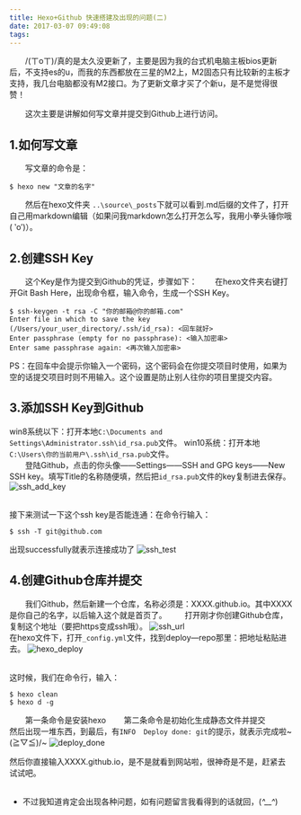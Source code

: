 ```yaml
---
title: Hexo+Github 快速搭建及出现的问题(二)
date: 2017-03-07 09:49:08
tags: 
---
```


　　/(ㄒoㄒ)/真的是太久没更新了，主要是因为我的台式机电脑主板bios更新后，不支持es的u，而我的东西都放在三星的M2上，M2固态只有比较新的主板才支持，我几台电脑都没有M2接口。为了更新文章才买了个新u，是不是觉得很赞！

　　这次主要是讲解如何写文章并提交到Github上进行访问。

## 1.如何写文章
　　写文章的命令是：

    $ hexo new "文章的名字"

　　然后在hexo文件夹 `..\source\_posts`下就可以看到.md后缀的文件了，打开自己用markdown编辑（如果问我markdown怎么打开怎么写，我用小拳头锤你哦( ‵o′)）。


## 2.创建SSH Key
　　这个Key是作为提交到Github的凭证，步骤如下：
　　在hexo文件夹右键打开Git Bash Here，出现命令框，输入命令，生成一个SSH Key。

    $ ssh-keygen -t rsa -C "你的邮箱@你的邮箱.com"
    Enter file in which to save the key (/Users/your_user_directory/.ssh/id_rsa): <回车就好>
    Enter passphrase (empty for no passphrase): <输入加密串>
    Enter same passphrase again: <再次输入加密串>

PS：在回车中会提示你输入一个密码，这个密码会在你提交项目时使用，如果为空的话提交项目时则不用输入。这个设置是防止别人往你的项目里提交内容。


## 3.添加SSH Key到Github
win8系统以下：打开本地`C:\Documents and Settings\Administrator.ssh\id_rsa.pub`文件。
win10系统：打开本地`C:\Users\你的当前用户\.ssh\id_rsa.pub`文件。
<br>　　登陆Github，点击的你头像——Settings——SSH and GPG keys——New SSH key。填写Title的名称随便填，然后把`id_rsa.pub`文件的key复制进去保存。
![ssh_add_key][1]

<br>接下来测试一下这个ssh key是否能连通：在命令行输入：

    $ ssh -T git@github.com
出现successfully就表示连接成功了
![ssh_test][2]
<br>
## 4.创建Github仓库并提交
　　我们Github，然后新建一个仓库，名称必须是：XXXX.github.io。其中XXXX是你自己的名字，以后输入这个就是首页了。
　　打开刚才你创建Github仓库，复制这个地址（要把https变成ssh哦）。
![ssh_url][3]
<br>在hexo文件下，打开`_config.yml`文件，找到deploy—repo那里：把地址粘贴进去。
![hexo_deploy][4]

<br>这时候，我们在命令行，输入：

    $ hexo clean
    $ hexo d -g
　　第一条命令是安装hexo
　　第二条命令是初始化生成静态文件并提交
<br>然后出现一堆东西，到最后，有`INFO  Deploy done: git`的提示，就表示完成啦~\(≧▽≦)/~
![deploy_done][5]


然后你直接输入XXXX.github.io，是不是就看到网站啦，很神奇是不是，赶紧去试试吧。<br><br>



 - 不过我知道肯定会出现各种问题，如有问题留言我看得到的话就回，(*^__^*)



[1]: http://lixin.piaozu.com.cn/ssh_add_key.png
[2]: http://lixin.piaozu.com.cn/ssh_test.png
[3]: http://lixin.piaozu.com.cn/ssh.png
[4]: http://lixin.piaozu.com.cn/hexo_deploy.png
[5]: http://lixin.piaozu.com.cn/deploy_done.png
